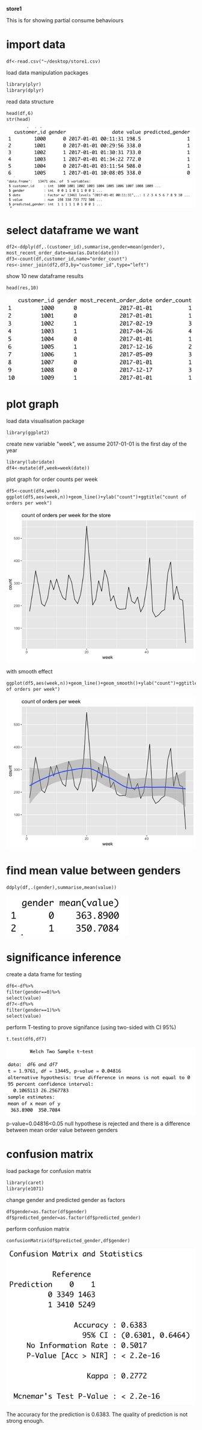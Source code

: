 **store1**

This is for showing partial consume behaviours

# import data
```
df<-read.csv("~/desktop/store1.csv)
```
load data manipulation packages
```
library(plyr)
library(dplyr)
```
read data structure
```
head(df,6)
str(head)
```
![](https://github.com/alansiu1929/store1/blob/master/head6.png)
![](https://github.com/alansiu1929/store1/blob/master/str.png)

# select dataframe we want
```
df2<-ddply(df,.(customer_id),summarise,gender=mean(gender), most_recent_order_date=max(as.Date(date)))
df3<-count(df,customer_id,name="order_count")
res<-inner_join(df2,df3,by="customer_id",type="left")
```
show 10 new dataframe results
```
head(res,10)
```
![](https://github.com/alansiu1929/store1/blob/master/dateframe.png)

# plot graph

load data visualisation package
```
library(ggplot2)
```

create new variable "week", we assume 2017-01-01 is the first day of the year
```
library(lubridate)
df4<-mutate(df,week=week(date))
```

plot graph for order counts per week
```
df5<-count(df4,week)
ggplot(df5,aes(week,n))+geom_line()+ylab("count")+ggtitle("count of orders per week")
```
![](https://github.com/alansiu1929/store1/blob/master/Rplot01.png)

with smooth effect
```
ggplot(df5,aes(week,n))+geom_line()+geom_smooth()+ylab("count")+ggtitle("count of orders per week")
```
![](https://github.com/alansiu1929/store1/blob/master/Rplot02.png)

# find mean value between genders
```
ddply(df,.(gender),summarise,mean(value))
```
![](https://github.com/alansiu1929/store1/blob/master/mean%20value.png)

# significance inference
create a data frame for testing
```
df6<-df%>%
filter(gender==0)%>%
select(value)
df7<-df%>%
filter(gender==1)%>%
select(value)
```
perform T-testing to prove signifance (using two-sided with CI 95%)
```
t.test(df6,df7)
```
![](https://github.com/alansiu1929/store1/blob/master/t-test.png)

p-value=0.04816<0.05
null hypothese is rejected and there is a difference between mean order value between genders

# confusion matrix
load package for confusion matrix
```
library(caret)
library(e1071)
```
change gender and predicted gender as factors
```
df$gender=as.factor(df$gender)
df$predicted_gender=as.factor(df$predicted_gender)
```
perform confusion matrix
```
confusionMatrix(df$predicted_gender,df$gender)
```
![](https://github.com/alansiu1929/store1/blob/master/confusion%20matrix.png)

The accuracy for the prediction is 0.6383. The quality of prediction is not strong enough.
